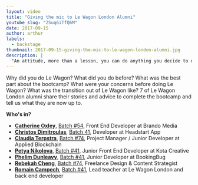 ```yaml
---
layout: video
title: "Giving the mic to Le Wagon London Alumni"
youtube_slug: "ZSuq6iTfQ6M"
date: 2017-09-15
author: arthur
labels:
  - backstage
thumbnail: 2017-09-15-giving-the-mic-to-le-wagon-london-alumni.jpg
description: |
  "An attitude, more than a lesson, you can do anything you decide to do, no one ever told us 'you can't do that, it's too crazy'."
---
```


Why did you do Le Wagon? What did you do before? What was the best part about the bootcamp? What were your concerns before doing Le Wagon? What was the transition out of Le Wagon like? 7 of Le Wagon London alumni share their stories and advice to complete the bootcamp and tell us what they are now up to.

**Who's in?**

- **[Catherine Oxley](https://www.linkedin.com/in/croxley/)**, [Batch #54](https://www.lewagon.com/demoday/54), Front End Developer at Brando Media
- **[Christos Dimitroulas](https://www.linkedin.com/in/christos-dimitroulas-b2304380/)**, [Batch 41](https://www.lewagon.com/demoday/41), Developer at Headstart App
- **[Claudia Terpstra](https://www.linkedin.com/in/claudia-terpstra-7b22622b/)**, [Batch #74](https://www.lewagon.com/demoday/74), Project Manager / Junior Developer at Applied Blockchain
- **[Petya Nikolova](https://www.linkedin.com/in/petya-nikolova-084593a8/)**, [Batch #41](https://www.lewagon.com/demoday/41), Junior Front End Developer at Kota Creative
- **[Phelim Dunleavy](https://www.linkedin.com/in/phelim-dunleavy/)**, [Batch #41](https://www.lewagon.com/demoday/41), Junior Developer at BookingBug
- **[Rebekah Cheng](https://www.linkedin.com/in/rebekahcheng/)**, [Batch #74](https://www.lewagon.com/demoday/74), Freelance Design & Content Strategist
- **[Romain Campech](https://www.linkedin.com/in/romaincampech/)**, [Batch #41](https://www.lewagon.com/demoday/41), Lead teacher at Le Wagon London and back end developer

